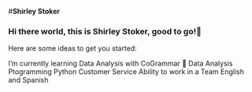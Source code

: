 #**Shirley Stoker**
### Hi there world, this is Shirley Stoker, good to go!👋


Here are some ideas to get you started:

I’m currently learning Data Analysis with CoGrammar
🐝 Data Analysis
Ptogramming
Python
Customer Service
Ability to work in a Team
English and Spanish
